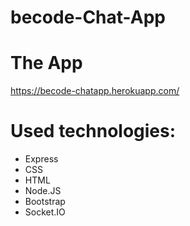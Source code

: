 # becode-Chat-App

# The App
https://becode-chatapp.herokuapp.com/

# Used technologies:
* Express
* CSS
* HTML
* Node.JS
* Bootstrap
* Socket.IO
